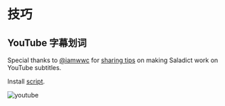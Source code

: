 # 技巧

## YouTube 字幕划词

Special thanks to [@iamwwc](https://github.com/iamwwc) for [sharing tips](https://github.com/crimx/ext-saladict/issues/802) on making Saladict work on YouTube subtitles.

Install [script](https://greasyfork.org/en/scripts/402598-youtube-entancer-of-mine).

![youtube](https://user-images.githubusercontent.com/24750337/82004593-e127d900-9695-11ea-88a2-4d0c13996adc.png)
